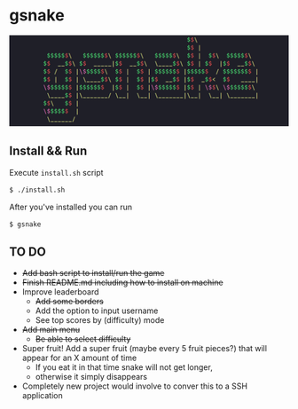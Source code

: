 # gsnake

![GSNAKE](media/gsnake.png)

## Install && Run 
Execute `install.sh` script 

```bash
$ ./install.sh
```

After you've installed you can run
```bash 
$ gsnake 
```

## TO DO
- ~~Add bash script to install/run the game~~
- ~~Finish README.md including how to install on machine~~
- Improve leaderboard 
    - ~~Add some borders~~
    - Add the option to input username
    - See top scores by (difficulty) mode
- ~~Add main menu~~
    - ~~Be able to select difficulty~~
- Super fruit! Add a super fruit (maybe every 5 fruit pieces?) that will appear for an X amount of time
    - If you eat it in that time snake will not get longer, 
    - otherwise it simply disappears
- Completely new project would involve to conver this to a SSH application 
